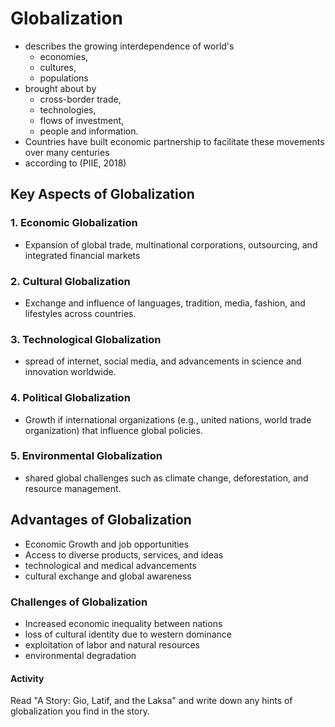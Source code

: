# Globalization
- describes the growing interdependence of world's 
	- economies, 
	- cultures, 
	- populations
- brought about by 
	- cross-border trade, 
	- technologies, 
	- flows of investment, 
	- people and information. 
- Countries have built economic partnership to facilitate these movements over many centuries 
- according to (PIIE, 2018)

## Key Aspects of Globalization
### 1. Economic Globalization
- Expansion of global trade, multinational corporations, outsourcing, and integrated financial markets
### 2. Cultural Globalization
- Exchange and influence of languages, tradition, media, fashion, and lifestyles across countries.
### 3. Technological Globalization
- spread of internet, social media, and advancements in science and innovation worldwide.
### 4. Political Globalization
- Growth if international organizations (e.g., united nations, world trade organization) that influence global policies.
### 5. Environmental Globalization
- shared global challenges such as climate change, deforestation, and resource management.

## Advantages of Globalization
- Economic Growth and job opportunities
- Access to diverse products, services, and ideas
- technological and medical advancements
- cultural exchange and global awareness
### Challenges of Globalization
- Increased economic inequality between nations
- loss of cultural identity due to western dominance
- exploitation of labor and natural resources
- environmental degradation

#### Activity
Read "A Story: Gio, Latif, and the Laksa" and write down any hints of globalization you find in the story.
